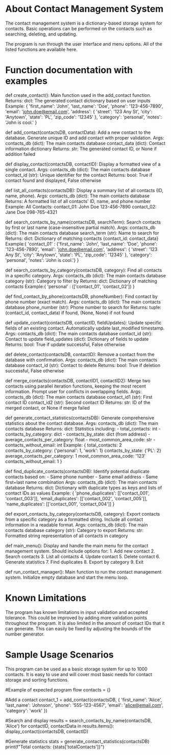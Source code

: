 # About Contact Management System
The contact management system is a dictionary-based storage system for contacts. Basic operations can be performed on the contacts such as searching, deleting, and updating. 

The program is run through the user interface and menu options. All of the listed functions are available here.

# Function documentation with examples
def create_contact():
    Main function used in the add_contact function.
    Returns:
    dict: The generated contact dictionary based on user inputs
    Example: {
        'first_name': 'John',
        'last_name': 'Doe',
        'phone': '123-456-7890',
        'email': 'john.doe@email.com',
        'address': {
            'street': '123 Any St',
            'city': 'Anytown',
            'state': 'PL',
            'zip_code': '12345'
        },
        'category': 'personal',
        'notes': 'John is cool.'
        }

def add_contact(contactsDB, contactData):
    Add a new contact to the database.
    Generate unique ID and add contact with proper validation.
    Args:
    contacts_db (dict): The main contacts database
    contact_data (dict): Contact information dictionary
    Returns:
    str: The generated contact ID, or None if addition failed

def display_contact(contactsDB, contactID):
    Display a formatted view of a single contact.
    Args:
    contacts_db (dict): The main contacts database
    contact_id (str): Unique identifier for the contact
    Returns:
    bool: True if contact found and displayed, False otherwise

def list_all_contacts(contactsDB):
    Display a summary list of all contacts (ID, name, phone).
    Args:
    contacts_db (dict): The main contacts database
    Returns:
    A formatted list of all contacts' ID, name, and phone number
    Example: 
    All Contacts:
    contact_01: John Doe 123-456-7890
    contact_02: Jane Doe 098-765-4321

def search_contacts_by_name(contactsDB, searchTerm):
    Search contacts by first or last name (case-insensitive partial match).
    Args:
    contacts_db (dict): The main contacts database
    search_term (str): Name to search for
    Returns:
    dict: Dictionary of matching contacts {contact_id: contact_data}
    Example:{
        'contact_01' : {'first_name': 'John',
                        'last_name': 'Doe',
                        'phone': '123-456-7890',
                        'email': 'john.doe@email.com',
                        'address': {
                            'street': '123 Any St',
                            'city': 'Anytown',
                            'state': 'PL',
                            'zip_code': '12345'
                        },
                        'category': 'personal',
                        'notes': 'John is cool.'}
    }

def search_contacts_by_category(contactsDB, category):
    Find all contacts in a specific category.
    Args:
    contacts_db (dict): The main contacts database
    category (str): Category to filter by
    Returns:
    dict: Dictionary of matching contacts
    Example:{
        'personal' : (['contact_01', 'contact_02'])
    }

def find_contact_by_phone(contactsDB, phoneNumber):
    Find contact by phone number (exact match).
    Args:
    contacts_db (dict): The main contacts database
    phone_number (str): Phone number to search for
    Returns:
    tuple: (contact_id, contact_data) if found, (None, None) if not found

def update_contact(contactsDB, contactID, fieldUpdates):
    Update specific fields of an existing contact.
    Automatically update last_modified timestamp.
    Args:
    contacts_db (dict): The main contacts database
    contact_id (str): Contact to update
    field_updates (dict): Dictionary of fields to update
    Returns:
    bool: True if update successful, False otherwise

def delete_contact(contactsDB, contactID):
    Remove a contact from the database with confirmation.
    Args:
    contacts_db (dict): The main contacts database
    contact_id (str): Contact to delete
    Returns:
    bool: True if deletion successful, False otherwise

def merge_contacts(contactsDB, contactID1, contactID2):
    Merge two contacts using parallel iteration functions, keeping the most recent information.
    Prompt user for conflicts in overlapping fields.
    Args:
    contacts_db (dict): The main contacts database
    contact_id1 (str): First contact ID
    contact_id2 (str): Second contact ID
    Returns:
    str: ID of the merged contact, or None if merge failed

def generate_contact_statistics(contactsDB):
    Generate comprehensive statistics about the contact database.
    Args:
    contacts_db (dict): The main contacts database
    Returns:
    dict: Statistics including:
    - total_contacts: int
    - contacts_by_category: dict
    - contacts_by_state: dict (from address)
    - average_contacts_per_category: float
    - most_common_area_code: str
    - contacts_without_email: int
    Example: {
        total_contacts: 2
        contacts_by_category: {'personal': 1, 'work': 1}
        contacts_by_state: {'PL': 2}
        average_contacts_per_category: 1
        most_common_area_code: '123'
        contacts_without_email: 1
    }


def find_duplicate_contacts(contactsDB):
    Identify potential duplicate contacts based on:
    - Same phone number
    - Same email address
    - Same first+last name combination
    Args:
    contacts_db (dict): The main contacts database
    Returns:
    dict: Dictionary with duplicate types as keys and lists of contact IDs as values
    Example: {
    'phone_duplicates': [['contact_001', 'contact_003']],
    'email_duplicates': [['contact_002', 'contact_005']],
    'name_duplicates': [['contact_001', 'contact_004']]
    }

def export_contacts_by_category(contactsDB, category):
    Export contacts from a specific category as a formatted string.
    Include all contact information in a readable format.
    Args:
    contacts_db (dict): The main contacts database
    category (str): Category to export
    Returns:
    str: Formatted string representation of all contacts in category
    
def main_menu():
    Display and handle the main menu for the contact management system.
    Should include options for:
    1. Add new contact
    2. Search contacts
    3. List all contacts
    4. Update contact
    5. Delete contact
    6. Generate statistics
    7. Find duplicates
    8. Export by category
    9. Exit

def run_contact_manager():
    Main function to run the contact management system.
    Initialize empty database and start the menu loop.

# Known Limitations
The program has known limitations in input validation and accepted tolerance. This could be improved by adding more validation points throughout the program. It is also limited in the amount of contact IDs that it can generate. This can easily be fixed by adjusting the bounds of the number generator.

# Sample Usage Scenarios
This program can be used as a basic storage system for up to 1000 contacts. It is easy to use and will cover most basic needs for contact storage and sorting functions.

#Example of expected program flow
contacts = {}

#Add a contact
contact_1 = add_contact(contactsDB, {
'first_name': 'Alice',
'last_name': 'Johnson',
'phone': '555-123-4567',
'email': 'alice@email.com',
'category': 'work'
})

#Search and display
results = search_contacts_by_name(contactsDB, 'Alice')
for contactID, contactData in results.items():
display_contact(contactsDB, contactID)

#Generate statistics
stats = generate_contact_statistics(contactsDB)
print(f"Total contacts: {stats['totalContacts']}")


